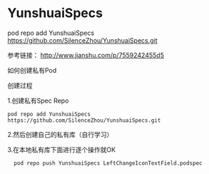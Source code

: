 # YunshuaiSpecs

pod repo add YunshuaiSpecs https://github.com/SilenceZhou/YunshuaiSpecs.git

参考链接： 
http://www.jianshu.com/p/7559242455d5

如何创建私有Pod

创建过程

1.创建私有Spec Repo
 ```
 pod repo add YunshuaiSpecs https://github.com/SilenceZhou/YunshuaiSpecs.git
 ```
 
 2.然后创建自己的私有库（自行学习）
 
 3.在本地私有库下面进行逐个操作就OK
 ```
   pod repo push YunshuaiSpecs LeftChangeIconTextField.podspec
```




